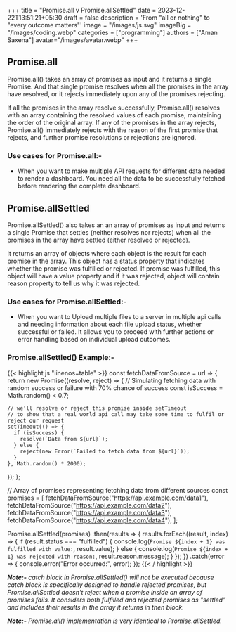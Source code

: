 +++
title = "Promise.all v Promise.allSettled"
date = 2023-12-22T13:51:21+05:30
draft = false
description = 'From "all or nothing" to "every outcome matters"'
image = "/images/js.svg"
imageBig = "/images/coding.webp"
categories = ["programming"]
authors = ["Aman Saxena"]
avatar="/images/avatar.webp"
+++

## Promise.all

Promise.all() takes an array of promises as input and it returns a single Promise. And that single promise resolves when all the promises in the array have resolved, or it rejects immediately upon any of the promises rejecting.

If all the promises in the array resolve successfully, Promise.all() resolves with an array containing the resolved values of each promise, maintaining the order of the original array. If any of the promises in the array rejects, Promise.all() immediately rejects with the reason of the first promise that rejects, and further promise resolutions or rejections are ignored.

### Use cases for Promise.all:-
- When you want to make multiple API requests for different data needed to render a dashboard. You need all the data to be successfully fetched before rendering the complete dashboard.

## Promise.allSettled

Promise.allSettled() also takes an an array of promises as input and returns a single Promise that settles (neither resolves nor rejects) when all the promises in the array have settled (either resolved or rejected).

It returns an array of objects where each object is the result for each promise in the array. This object has a status property that indicates whether the promise was fulfilled or rejected. If promise was fulfilled, this object will have a value property and if it was rejected, object will contain reason property to tell us why it was rejected.

### Use cases for Promise.allSettled:-
- When you want to Upload multiple files to a server in multiple api calls and needing information about each file upload status, whether successful or failed. It allows you to proceed with further actions or error handling based on individual upload outcomes.

### Promise.allSettled() Example:-

{{< highlight js "linenos=table" >}}
const fetchDataFromSource = url => {
  return new Promise((resolve, reject) => {
    // Simulating fetching data with random success or failure with 70% chance of success
    const isSuccess = Math.random() < 0.7;

    // we'll resolve or reject this promise inside setTimeout 
    // to show that a real world api call may take some time to fulfil or reject our request
    setTimeout(() => {
      if (isSuccess) {
        resolve(`Data from ${url}`);
      } else {
        reject(new Error(`Failed to fetch data from ${url}`));
      }
    }, Math.random() * 2000);
  });
};

// Array of promises representing fetching data from different sources
const promises = [
  fetchDataFromSource("https://api.example.com/data1"),
  fetchDataFromSource("https://api.example.com/data2"),
  fetchDataFromSource("https://api.example.com/data3"),
  fetchDataFromSource("https://api.example.com/data4"),
];

Promise.allSettled(promises)
  .then(results => {
    results.forEach((result, index) => {
      if (result.status === "fulfilled") {
        console.log(`Promise ${index + 1} was fulfilled with value:`, result.value);
      } else {
        console.log(`Promise ${index + 1} was rejected with reason:`, result.reason.message);
      }
    });
  })
  .catch(error => {
    console.error("Error occurred:", error);
  });
{{< / highlight >}}

***Note:-*** *catch block in Promise.allSettled() will not be executed because catch block is specifically designed to handle rejected promises, but Promise.allSettled doesn't reject when a promise inside an array of promises fails. It considers both fulfilled and rejected promises as "settled" and includes their results in the array it returns in then block.*

***Note:-*** *Promise.all() implementation is very identical to Promise.allSettled.*



